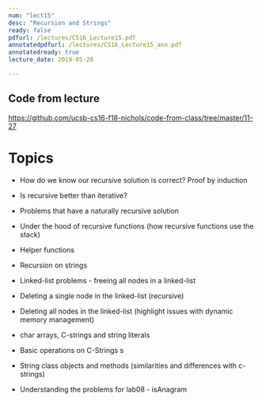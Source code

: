 ```yaml
---
num: "lect15"
desc: "Recursion and Strings"
ready: false
pdfurl: /lectures/CS16_Lecture15.pdf
annotatedpdfurl: /lectures/CS16_Lecture15_ann.pdf
annotatedready: true
lecture_date: 2019-05-28

---
```


## Code from lecture

<https://github.com/ucsb-cs16-f18-nichols/code-from-class/tree/master/11-27>


# Topics

* How do we know our recursive solution is correct? Proof by induction
* Is recursive better than iterative?
* Problems that have a naturally recursive solution
* Under the hood of recursive functions (how recursive functions use the stack)
* Helper functions
* Recursion on strings
* Linked-list problems - freeing all nodes in a linked-list


* Deleting a single node in the linked-list (recursive)
* Deleting all nodes in the linked-list (highlight issues with dynamic memory management)


* char arrays, C-strings and string literals
* Basic operations on C-Strings s
* String class objects and methods (similarities and differences with c-strings)
* Understanding the problems for lab08 - isAnagram